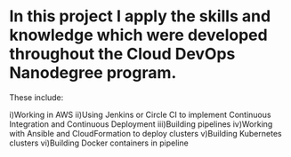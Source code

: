 # In this project I apply the skills and knowledge which were developed throughout the Cloud DevOps Nanodegree program. 
These include:

i)Working in AWS
ii)Using Jenkins or Circle CI to implement Continuous Integration and Continuous Deployment
iii)Building pipelines
iv)Working with Ansible and CloudFormation to deploy clusters
v)Building Kubernetes clusters
vi)Building Docker containers in pipeline
